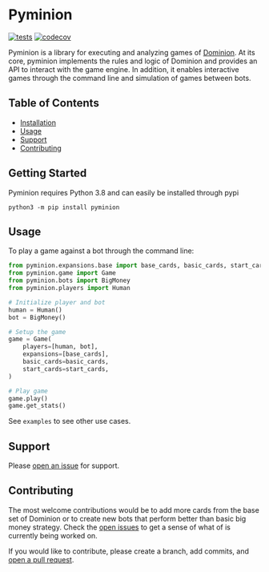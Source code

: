 # Pyminion

[![tests](https://github.com/evanofslack/pyminion/actions/workflows/python-app.yml/badge.svg)](https://github.com/evanofslack/pyminion/actions/workflows/python-app.yml)
[![codecov](https://codecov.io/gh/evanofslack/pyminion/branch/master/graph/badge.svg?token=5GW65KFEL5)](https://codecov.io/gh/evanofslack/pyminion)


Pyminion is a library for executing and analyzing games of [Dominion](https://www.riograndegames.com/games/dominion/). At its core, pyminion implements the rules and logic of Dominion and provides an API to interact with the game engine. In addition, it enables interactive games through the command line and simulation of games between bots.

## Table of Contents

-   [Installation](#installation)
-   [Usage](#usage)
-   [Support](#support)
-   [Contributing](#contributing)

## Getting Started

Pyminion requires Python 3.8 and can easily be installed through pypi

```
python3 -m pip install pyminion
```

## Usage

To play a game against a bot through the command line:

```python
from pyminion.expansions.base import base_cards, basic_cards, start_cards
from pyminion.game import Game
from pyminion.bots import BigMoney
from pyminion.players import Human

# Initialize player and bot
human = Human()
bot = BigMoney()

# Setup the game
game = Game(
    players=[human, bot],
    expansions=[base_cards],
    basic_cards=basic_cards,
    start_cards=start_cards,
)

# Play game
game.play()
game.get_stats()

```
See `examples` to see other use cases. 
## Support

Please [open an issue](https://github.com/evanofslack/pyminion/issues/new) for support.

## Contributing

The most welcome contributions would be to add more cards from the base set of Dominion or to create new bots that perform better than basic big money strategy. Check the [open issues](https://github.com/evanofslack/pyminion/issues) to get a sense of what of is currently being worked on.

If you would like to contribute, please create a branch, add commits, and [open a pull request](https://github.com/evanofslack/pyminion/pulls).
